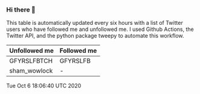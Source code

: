 ### Hi there 👋

This table is automatically updated every six hours with a list of Twitter users who have followed me and unfollowed me. I used Github Actions, the Twitter API, and the python package tweepy to automate this workflow.

| Unfollowed me |  Followed me |
| --- | --- |
|GFYRSLFBTCH|GFYRSLFB|
|sham_wowlock|-|
Tue Oct  6 18:06:40 UTC 2020
